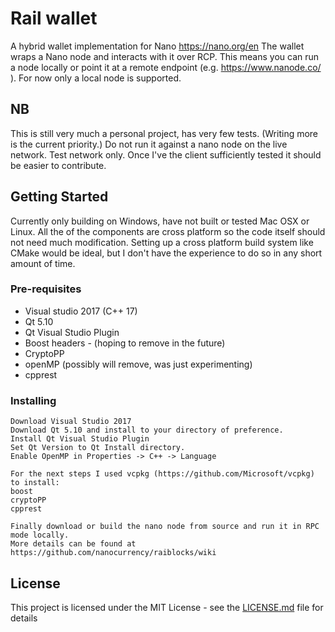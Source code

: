 # Rail wallet

A hybrid wallet implementation for Nano https://nano.org/en
The wallet wraps a Nano node and interacts with it over RCP. 
This means you can run a node locally or point it at a remote endpoint (e.g. https://www.nanode.co/ ).
For now only a local node is supported.

## NB
This is still very much a personal project, has very few tests. (Writing more is the current priority.)
Do not run it against a nano node on the live network. Test network only.
Once I've the client sufficiently tested it should be easier to contribute.

## Getting Started

Currently only building on Windows, have not built or tested Mac OSX or Linux.
All the of the components are cross platform so the code itself should not need much modification.
Setting up a cross platform build system like CMake would be ideal, but I don't have the experience to do so in any short amount of time.

### Pre-requisites

- Visual studio 2017 (C++ 17)
- Qt 5.10
- Qt Visual Studio Plugin
- Boost headers - (hoping to remove in the future)
- CryptoPP
- openMP (possibly will remove, was just experimenting)
- cpprest

### Installing

```
Download Visual Studio 2017
Download Qt 5.10 and install to your directory of preference.
Install Qt Visual Studio Plugin
Set Qt Version to Qt Install directory.
Enable OpenMP in Properties -> C++ -> Language

For the next steps I used vcpkg (https://github.com/Microsoft/vcpkg) to install:
boost
cryptoPP
cpprest

Finally download or build the nano node from source and run it in RPC mode locally.
More details can be found at https://github.com/nanocurrency/raiblocks/wiki
```

## License

This project is licensed under the MIT License - see the [LICENSE.md](LICENSE.md) file for details
